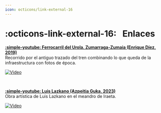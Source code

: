 ```yaml
---
icon: octicons/link-external-16
---
```


# :octicons-link-external-16: &nbsp; Enlaces

[__:simple-youtube: Ferrocarril del Urola. Zumarraga-Zumaia (Enrique Díez, 2019)__  ]((https://www.youtube.com/watch?v=eAsFWUkOEYs))  
Recorrido por el antiguo trazado del tren combinando lo que queda de la infraestructura con fotos de época.

[![Video](https://img.youtube.com/vi/eAsFWUkOEYs/hqdefault.jpg)](https://www.youtube.com/watch?v=eAsFWUkOEYs)

&nbsp;

[__:simple-youtube: Luis Lazkano (Azpeitia Guka, 2023)__ ](https://www.youtube.com/watch?v=W5ceLYj1cmY)  
Obra artística de Luis Lazkano en el meandro de Iraeta.

[![Video](https://img.youtube.com/vi/W5ceLYj1cmY/hqdefault.jpg)](https://www.youtube.com/watch?v=W5ceLYj1cmY)

